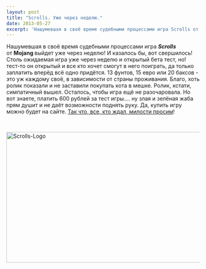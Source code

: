 ```yaml
---
layout: post
title: "Scrolls. Уже через неделю."
date: 2013-05-27
excerpt: 'Нашумевшая в своё время судебными процессами игра Scrolls от Mojang выйдет уже через неделю! И казалось бы, вот свершилось! Столь ожидаемая игра уже через неделю и открытый бета тест, но! тест-то он открытый и все кто хочет смогут в него поиграть, да только заплатить вперёд всё одно придётся...'
---
```


Нашумевшая в своё время судебными процессами игра <em><strong>Scrolls</strong> </em>от <b>Mojang </b>выйдет уже через неделю! И казалось бы, вот свершилось! Столь ожидаемая игра уже через неделю и открытый бета тест, но! тест-то он открытый и все кто хочет смогут в него поиграть, да только заплатить вперёд всё одно придётся. 13 фунтов, 15 евро или 20 баксов - это уж каждому своё, в зависимости от страны проживания. Благо, хоть ролик показали и не заставили покупать кота в мешке. Ролик, кстати, симпатичный вышел. Осталось, чтобы игра ещё не разочаровала. Но вот знаете, платить 600 рублей за тест игры.... ну злая и зелёная жаба прям душит и не даёт возможности поднять руку. Да, купить игру можно будет на сайте. <a href="http://scrolls.com/">Так что, все, кто ждал, милости просим</a>!

&nbsp;

<a href="http://gamersoul.ru/wp-content/uploads/2013/05/Scrolls-Logo.jpg"><img class="wp-image-2551 aligncenter" alt="Scrolls-Logo" src="http://gamersoul.ru/wp-content/uploads/2013/05/Scrolls-Logo.jpg" width="642" height="341" /></a>